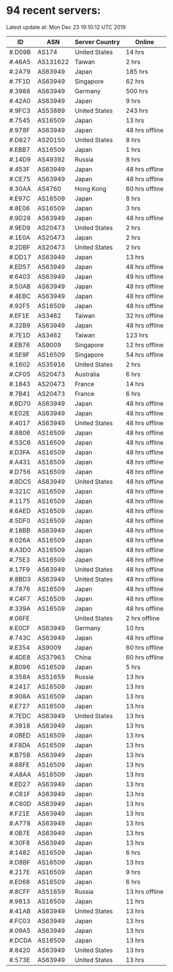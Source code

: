 # 94 recent servers:

Latest update at: Mon Dec 23 19:10:12 UTC 2019

| ID | ASN | Server Country | Online |
| -- | --- | -------------- | ------ |
| #.D09B | AS174 | United States | 14 hrs |
| #.46A5 | AS131622 | Taiwan | 2 hrs |
| #.2A79 | AS63949 | Japan | 185 hrs |
| #.7F1D | AS63949 | Singapore | 62 hrs |
| #.3988 | AS63949 | Germany | 500 hrs |
| #.42A0 | AS63949 | Japan | 9 hrs |
| #.9FC3 | AS53889 | United States | 243 hrs |
| #.7545 | AS16509 | Japan | 13 hrs |
| #.978F | AS63949 | Japan | 48 hrs offline |
| #.D827 | AS20150 | United States | 8 hrs |
| #.EBB7 | AS16509 | Japan | 1 hrs |
| #.14D9 | AS49392 | Russia | 8 hrs |
| #.453F | AS63949 | Japan | 48 hrs offline |
| #.CE75 | AS63949 | Japan | 48 hrs offline |
| #.30AA | AS4760 | Hong Kong | 60 hrs offline |
| #.E97C | AS16509 | Japan | 8 hrs |
| #.8E06 | AS16509 | Japan | 3 hrs |
| #.9D28 | AS63949 | Japan | 48 hrs offline |
| #.9ED9 | AS20473 | United States | 2 hrs |
| #.1E0A | AS20473 | Japan | 2 hrs |
| #.2DBF | AS20473 | United States | 2 hrs |
| #.DD17 | AS63949 | Japan | 13 hrs |
| #.ED57 | AS63949 | Japan | 48 hrs offline |
| #.6403 | AS63949 | Japan | 49 hrs offline |
| #.50AB | AS63949 | Japan | 48 hrs offline |
| #.4EBC | AS63949 | Japan | 48 hrs offline |
| #.92F5 | AS16509 | Japan | 48 hrs offline |
| #.EF1E | AS3462 | Taiwan | 32 hrs offline |
| #.32B9 | AS63949 | Japan | 48 hrs offline |
| #.7E1D | AS3462 | Taiwan | 123 hrs |
| #.EB76 | AS9009 | Singapore | 12 hrs offline |
| #.5E9F | AS16509 | Singapore | 54 hrs offline |
| #.1602 | AS35916 | United States | 2 hrs |
| #.CF05 | AS20473 | Australia | 6 hrs |
| #.1843 | AS20473 | France | 14 hrs |
| #.7B41 | AS20473 | France | 6 hrs |
| #.BD70 | AS63949 | Japan | 48 hrs offline |
| #.E02E | AS63949 | Japan | 48 hrs offline |
| #.4017 | AS63949 | United States | 48 hrs offline |
| #.8806 | AS16509 | Japan | 48 hrs offline |
| #.53C6 | AS16509 | Japan | 48 hrs offline |
| #.D3FA | AS16509 | Japan | 48 hrs offline |
| #.A431 | AS16509 | Japan | 48 hrs offline |
| #.D756 | AS16509 | Japan | 48 hrs offline |
| #.8DC5 | AS63949 | United States | 48 hrs offline |
| #.321C | AS16509 | Japan | 48 hrs offline |
| #.1175 | AS16509 | Japan | 48 hrs offline |
| #.6AED | AS16509 | Japan | 48 hrs offline |
| #.5DF0 | AS16509 | Japan | 48 hrs offline |
| #.18BB | AS63949 | Japan | 48 hrs offline |
| #.026A | AS16509 | Japan | 48 hrs offline |
| #.A3D0 | AS16509 | Japan | 48 hrs offline |
| #.75E3 | AS16509 | Japan | 48 hrs offline |
| #.17F9 | AS63949 | United States | 48 hrs offline |
| #.8BD3 | AS63949 | United States | 48 hrs offline |
| #.7876 | AS16509 | Japan | 48 hrs offline |
| #.C4F7 | AS16509 | Japan | 48 hrs offline |
| #.339A | AS16509 | Japan | 48 hrs offline |
| #.06FE |  | United States | 2 hrs offline |
| #.E0CF | AS63949 | Germany | 10 hrs |
| #.743C | AS63949 | Japan | 48 hrs offline |
| #.E354 | AS9009 | Japan | 60 hrs offline |
| #.4DE8 | AS37963 | China | 60 hrs offline |
| #.B096 | AS16509 | Japan | 5 hrs |
| #.358A | AS51659 | Russia | 13 hrs |
| #.2417 | AS16509 | Japan | 13 hrs |
| #.908A | AS16509 | Japan | 13 hrs |
| #.E727 | AS16509 | Japan | 13 hrs |
| #.7EDC | AS63949 | United States | 13 hrs |
| #.3818 | AS63949 | Japan | 13 hrs |
| #.0BED | AS16509 | Japan | 13 hrs |
| #.F8DA | AS16509 | Japan | 13 hrs |
| #.B75B | AS63949 | Japan | 13 hrs |
| #.88FE | AS16509 | Japan | 13 hrs |
| #.A8AA | AS16509 | Japan | 13 hrs |
| #.ED27 | AS63949 | Japan | 13 hrs |
| #.C61F | AS63949 | Japan | 13 hrs |
| #.C60D | AS63949 | Japan | 13 hrs |
| #.F21E | AS63949 | Japan | 13 hrs |
| #.A778 | AS63949 | Japan | 13 hrs |
| #.0B7E | AS63949 | Japan | 13 hrs |
| #.30F8 | AS63949 | Japan | 13 hrs |
| #.1482 | AS16509 | Japan | 6 hrs |
| #.D8BF | AS16509 | Japan | 13 hrs |
| #.217E | AS16509 | Japan | 9 hrs |
| #.E068 | AS16509 | Japan | 6 hrs |
| #.8CFF | AS51659 | Russia | 13 hrs offline |
| #.9813 | AS16509 | Japan | 11 hrs |
| #.41AB | AS63949 | United States | 13 hrs |
| #.FC03 | AS63949 | Japan | 13 hrs |
| #.09A5 | AS63949 | Japan | 13 hrs |
| #.DCDA | AS16509 | Japan | 13 hrs |
| #.8420 | AS63949 | United States | 13 hrs |
| #.573E | AS63949 | United States | 13 hrs |

